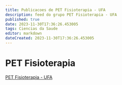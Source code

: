 ```yaml
---
title: Publicacoes de PET Fisioterapia - UFA
description: feed do grupo PET Fisioterapia - UFA
published: true
date: 2023-11-30T17:36:26.453005
tags: Ciencias da Saude
editor: markdown
dateCreated: 2023-11-30T17:36:26.453005
---
```


# PET Fisioterapia
[PET Fisioterapia - UFA](/grupo/8PETFisioterapiaUFA.md)